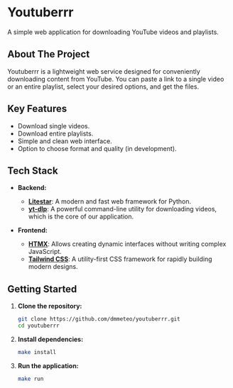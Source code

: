 # Youtuberrr

A simple web application for downloading YouTube videos and playlists.

## About The Project

Youtuberrr is a lightweight web service designed for conveniently downloading content from YouTube. You can paste a link to a single video or an entire playlist, select your desired options, and get the files.

## Key Features

- Download single videos.
- Download entire playlists.
- Simple and clean web interface.
- Option to choose format and quality (in development).

## Tech Stack

- **Backend:**
  - **[Litestar](https://litestar.dev/)**: A modern and fast web framework for Python.
  - **[yt-dlp](https://github.com/yt-dlp/yt-dlp)**: A powerful command-line utility for downloading videos, which is the core of our application.

- **Frontend:**
  - **[HTMX](https://htmx.org/)**: Allows creating dynamic interfaces without writing complex JavaScript.
  - **[Tailwind CSS](https://tailwindcss.com/)**: A utility-first CSS framework for rapidly building modern designs.

## Getting Started

1.  **Clone the repository:**
    ```bash
    git clone https://github.com/dmmeteo/youtuberrr.git
    cd youtuberrr
    ```

3.  **Install dependencies:**
    ```bash
    make install
    ```

4.  **Run the application:**
    ```bash
    make run
    ```